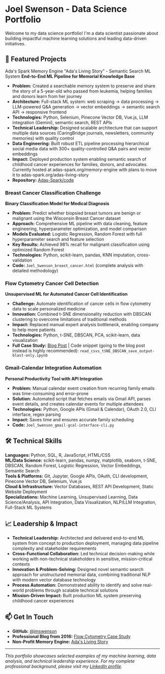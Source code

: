 # Joel Swenson - Data Science Portfolio

Welcome to my data science portfolio! I'm a data scientist passionate about building impactful machine learning solutions and leading data-driven initiatives.

## 🚀 Featured Projects

Ada's Spark Memory Engine "Ada's Living Story" - Semantic Search ML System
**End-to-End ML Pipeline for Memorial Knowledge Base**
- **Problem:** Created a searchable memory system to preserve and share the story of a 5-year-old who passed from leukemia, helping families and donors learn from her journey
- **Architecture:** Full-stack ML system: web scraping → data processing → LLM-powered Q&A generation → vector embeddings → semantic search API → responsive frontend
- **Technologies:** Python, Selenium, Pinecone Vector DB, Vue.js, LLM integration (Gemini), semantic search, REST APIs
- **Technical Leadership:** Designed scalable architecture that can support multiple data sources (CaringBridge journals, newsletters, community memories) with quality control
- **Data Engineering:** Built robust ETL pipeline processing hierarchical social media data with 300+ quality-controlled Q&A pairs and vector embeddings
- **Impact:** Deployed production system enabling semantic search of childhood cancer experiences for families, donors, and advocates. Currently hosted at adas-spark.org/memory-engine with plans to move it to adas-spark.org/adas-living-story
- **Repository:** [Adas-Spark/code](https://github.com/Adas-Spark/code)

### Breast Cancer Classification Challenge
**Binary Classification Model for Medical Diagnosis**
- **Problem:** Predict whether biopsied breast tumors are benign or malignant using the Wisconsin Breast Cancer dataset
- **Approach:** Comprehensive ML pipeline with data cleaning, feature engineering, hyperparameter optimization, and model comparison
- **Models Evaluated:** Logistic Regression, Random Forest with full hyperparameter search and feature selection
- **Key Results:** Achieved 98% recall for malignant classification using optimized Random Forest
- **Technologies:** Python, scikit-learn, pandas, KNN imputation, cross-validation
- **Code:** `Joel_Swenson_breast_cancer.html` (complete analysis with detailed methodology)

### Flow Cytometry Cancer Cell Detection
**Unsupervised ML for Automated Cancer Cell Identification**
- **Challenge:** Automate identification of cancer cells in flow cytometry data to scale personalized medicine
- **Innovation:** Combined t-SNE dimensionality reduction with DBSCAN clustering to overcome limitations of traditional methods
- **Impact:** Replaced manual expert analysis bottleneck, enabling company to help more patients
- **Technologies:** Python, t-SNE, DBSCAN, PCA, scikit-learn, data visualization
- **Full Case Study:** [Blog Post](https://jmswenson.github.io/flow.html) | Code snippet (going to the blog post instead is highly recommended): `read_csvs_tSNE_DBSCAN_save_output-blast-only.ipynb`

### Gmail-Calendar Integration Automation
**Personal Productivity Tool with API Integration**
- **Problem:** Manual calendar event creation from recurring family emails was time-consuming and error-prone
- **Solution:** Automated script that fetches emails via Gmail API, parses event details, and creates calendar events for multiple attendees
- **Technologies:** Python, Google APIs (Gmail & Calendar), OAuth 2.0, CLI interface, regex parsing
- **Impact:** Saves time and ensures accurate family scheduling
- **Code:** `Joel_Swenson_gmail-gcal-interface-cli.py`

## 🛠️ Technical Skills

**Languages:** Python, SQL, R, JavaScript, HTML/CSS  
**ML/Data Science:** scikit-learn, pandas, numpy, matplotlib, seaborn, t-SNE, DBSCAN, Random Forest, Logistic Regression, Vector Embeddings, Semantic Search  
**Tools & Platforms:** Git, Jupyter, Google APIs, OAuth, CLI development, Pinecone Vector DB, Selenium, Vue.js  
**Cloud & Infrastructure:** Vector Databases, REST API Development, Static Website Deployment  
**Specializations:** Machine Learning, Unsupervised Learning, Data Science/Analysis, API Integration, Data Visualization, NLP/LLM Integration, Full-Stack ML Systems

## 📈 Leadership & Impact

- **Technical Leadership:** Architected and delivered end-to-end ML system from concept to production deployment, managing data pipeline complexity and stakeholder requirements
- **Cross-Functional Collaboration:** Led technical decision-making while working with non-technical stakeholders in sensitive, mission-critical contexts
- **Innovation & Problem-Solving:** Designed novel semantic search approach for unstructured memorial data, combining traditional NLP with modern vector database technology
- **Process Automation:** Demonstrated ability to identify and solve real-world problems through scalable technical solutions
- **Mission-Driven Impact:** Built production ML system preserving childhood cancer experiences

## 📫 Get In Touch

- **GitHub:** [@jmswenson](https://github.com/jmswenson)
- **Professional Blog from 2016:** [Flow Cytometry Case Study](https://jmswenson.github.io/flow.html)
- **Non-Profit Memory Engine:** [Ada's Living Story](https://adas-spark.org/memory-engine)

---

*This portfolio showcases selected examples of my machine learning, data analysis, and technical leadership experience. For my complete professional background, please visit my [LinkedIn profile](https://www.linkedin.com/in/joel-swenson/).*